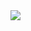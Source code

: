 <img src= "https://deepgram.com/_next/image?url=https%3A%2F%2Fwww.datocms-assets.com%2F96965%2F1728565729-best-local-coding-llm-thumbnail.png&w=3840&q=75" />
